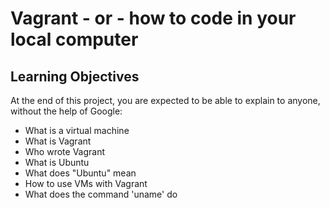 # Vagrant - or - how to code in your local computer

## Learning Objectives
At the end of this project, you are expected to be able to explain to anyone, without the help of Google:
* What is a virtual machine
* What is Vagrant
* Who wrote Vagrant
* What is Ubuntu
* What does "Ubuntu" mean
* How to use VMs with Vagrant
* What does the command 'uname' do
